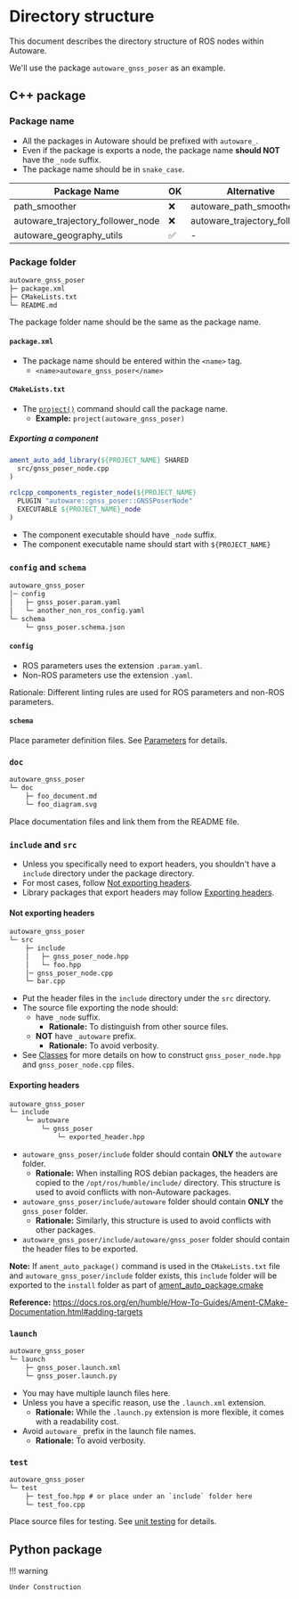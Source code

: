# Directory structure

This document describes the directory structure of ROS nodes within Autoware.

We'll use the package `autoware_gnss_poser` as an example.

## C++ package

### Package name

- All the packages in Autoware should be prefixed with `autoware_`.
- Even if the package is exports a node, the package name **should NOT** have the `_node` suffix.
- The package name should be in `snake_case`.

| Package Name                      | OK | Alternative                  |
|-----------------------------------|----|------------------------------|
| path_smoother                     | ❌  | autoware_path_smoother       |
| autoware_trajectory_follower_node | ❌  | autoware_trajectory_follower |
| autoware_geography_utils          | ✅  | -                            |

### Package folder

```txt
autoware_gnss_poser
├─ package.xml
├─ CMakeLists.txt
└─ README.md
```

The package folder name should be the same as the package name.

#### `package.xml`

- The package name should be entered within the `<name>` tag.
   - `<name>autoware_gnss_poser</name>`

#### `CMakeLists.txt`

- The [`project()`](https://cmake.org/cmake/help/latest/command/project.html) command should call the package name.
   - **Example:** `project(autoware_gnss_poser)`

##### Exporting a component

```cmake
ament_auto_add_library(${PROJECT_NAME} SHARED
  src/gnss_poser_node.cpp
)

rclcpp_components_register_node(${PROJECT_NAME}
  PLUGIN "autoware::gnss_poser::GNSSPoserNode"
  EXECUTABLE ${PROJECT_NAME}_node
)
```

- The component executable should have `_node` suffix.
- The component executable name should start with `${PROJECT_NAME}`

### `config` and `schema`

```txt
autoware_gnss_poser
│─ config
│   ├─ gnss_poser.param.yaml
│   └─ another_non_ros_config.yaml
└─ schema
    └─ gnss_poser.schema.json
```

#### `config`

- ROS parameters uses the extension `.param.yaml`.
- Non-ROS parameters use the extension `.yaml`.

Rationale: Different linting rules are used for ROS parameters and non-ROS parameters.

#### `schema`

Place parameter definition files. See [Parameters](./parameters.md) for details.

### `doc`

```txt
autoware_gnss_poser
└─ doc
    ├─ foo_document.md
    └─ foo_diagram.svg
```

Place documentation files and link them from the README file.

### `include` and `src`

- Unless you specifically need to export headers, you shouldn't have a `include` directory under the package directory.
- For most cases, follow [Not exporting headers](#not-exporting-headers).
- Library packages that export headers may follow [Exporting headers](#exporting-headers).

#### Not exporting headers

```txt
autoware_gnss_poser
└─ src
    ├─ include
    │   ├─ gnss_poser_node.hpp
    │   └─ foo.hpp
    │─ gnss_poser_node.cpp
    └─ bar.cpp
```

- Put the header files in the `include` directory under the `src` directory.
- The source file exporting the node should:
   - have `_node` suffix.
      - **Rationale:** To distinguish from other source files.
   - **NOT** have `_autoware` prefix.
      - **Rationale:** To avoid verbosity.
- See [Classes](../../class-design.md) for more details on how to construct `gnss_poser_node.hpp` and `gnss_poser_node.cpp` files.

#### Exporting headers

```txt
autoware_gnss_poser
└─ include
    └─ autoware
        └─ gnss_poser
            └─ exported_header.hpp
```

- `autoware_gnss_poser/include` folder should contain **ONLY** the `autoware` folder.
   - **Rationale:** When installing ROS debian packages, the headers are copied to the `/opt/ros/humble/include/` directory. This structure is used to avoid conflicts with non-Autoware packages.
- `autoware_gnss_poser/include/autoware` folder should contain **ONLY** the `gnss_poser` folder.
   - **Rationale:** Similarly, this structure is used to avoid conflicts with other packages.
- `autoware_gnss_poser/include/autoware/gnss_poser` folder should contain the header files to be exported.

**Note:** If `ament_auto_package()` command is used in the `CMakeLists.txt` file and `autoware_gnss_poser/include` folder exists,
this `include` folder will be exported to the `install` folder as part of [ament_auto_package.cmake](https://github.com/ament/ament_cmake/blob/79cc237f8eb819edf4c1c624b56451e0a05a45f8/ament_cmake_auto/cmake/ament_auto_package.cmake#L62-L66)

**Reference:** <https://docs.ros.org/en/humble/How-To-Guides/Ament-CMake-Documentation.html#adding-targets>

### `launch`

```txt
autoware_gnss_poser
└─ launch
    ├─ gnss_poser.launch.xml
    └─ gnss_poser.launch.py
```

- You may have multiple launch files here.
- Unless you have a specific reason, use the `.launch.xml` extension.
   - **Rationale:** While the `.launch.py` extension is more flexible, it comes with a readability cost.
- Avoid `autoware_` prefix in the launch file names.
   - **Rationale:** To avoid verbosity.

### `test`

```txt
autoware_gnss_poser
└─ test
    ├─ test_foo.hpp # or place under an `include` folder here
    └─ test_foo.cpp
```

Place source files for testing. See [unit testing](../../testing-guidelines/unit-testing.md) for details.

## Python package

!!! warning

    Under Construction
